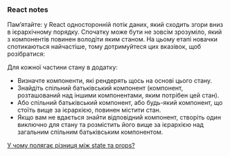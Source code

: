 ### React notes

Пам’ятайте: у React односторонній потік даних, який сходить згори вниз в ієрархічному порядку. Спочатку може бути не зовсім зрозуміло, який з компонентів 
повинен володіти яким станом. На цьому етапі новачки спотикаються найчастіше, тому дотримуйтеся цих вказівок, щоб розібратися:

Для кожної частини стану в додатку:

- Визначте компоненти, які рендерять щось на основі цього стану.
- Знайдіть спільний батьківський компонент (компонент, розташований над іншими компонентами, яким потрібен цей стан).
- Або спільний батьківський компонент, або будь-який компонент, що стоїть вище за ієрархією, повинен містити стан.
- Якщо вам не вдається знайти відповідний компонент, створіть один виключно для стану та розмістить його вище за ієрархією над загальним спільним 
батьківським компонентом.

[У чому полягає різниця між state та props?](https://uk.reactjs.org/docs/faq-state.html#what-is-the-difference-between-state-and-props)

